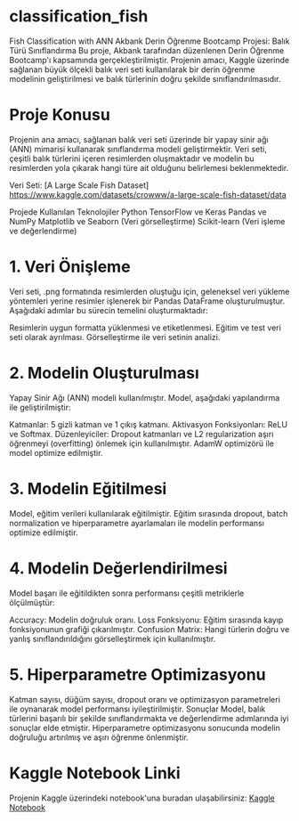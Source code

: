 # classification_fish
Fish Classification with ANN
Akbank Derin Öğrenme Bootcamp Projesi: Balık Türü Sınıflandırma
Bu proje, Akbank tarafından düzenlenen Derin Öğrenme Bootcamp'ı kapsamında gerçekleştirilmiştir. Projenin amacı, Kaggle üzerinde sağlanan büyük ölçekli balık veri seti kullanılarak bir derin öğrenme modelinin geliştirilmesi ve balık türlerinin doğru şekilde sınıflandırılmasıdır.

# Proje Konusu
Projenin ana amacı, sağlanan balık veri seti üzerinde bir yapay sinir ağı (ANN) mimarisi kullanarak sınıflandırma modeli geliştirmektir. Veri seti, çeşitli balık türlerini içeren resimlerden oluşmaktadır ve modelin bu resimlerden yola çıkarak hangi türe ait olduğunu belirlemesi beklenmektedir.

Veri Seti: [A Large Scale Fish Dataset] https://www.kaggle.com/datasets/crowww/a-large-scale-fish-dataset/data

Projede Kullanılan Teknolojiler
Python
TensorFlow ve Keras
Pandas ve NumPy
Matplotlib ve Seaborn (Veri görselleştirme)
Scikit-learn (Veri işleme ve değerlendirme)

# 1. Veri Önişleme
Veri seti, .png formatında resimlerden oluştuğu için, geleneksel veri yükleme yöntemleri yerine resimler işlenerek bir Pandas DataFrame oluşturulmuştur. Aşağıdaki adımlar bu sürecin temelini oluşturmaktadır:

Resimlerin uygun formatta yüklenmesi ve etiketlenmesi.
Eğitim ve test veri seti olarak ayrılması.
Görselleştirme ile veri setinin analizi.
# 2. Modelin Oluşturulması
Yapay Sinir Ağı (ANN) modeli kullanılmıştır. Model, aşağıdaki yapılandırma ile geliştirilmiştir:

Katmanlar: 5 gizli katman ve 1 çıkış katmanı.
Aktivasyon Fonksiyonları: ReLU ve Softmax.
Düzenleyiciler: Dropout katmanları ve L2 regularization aşırı öğrenmeyi (overfitting) önlemek için kullanılmıştır.
AdamW optimizörü ile model optimize edilmiştir.
# 3. Modelin Eğitilmesi
Model, eğitim verileri kullanılarak eğitilmiştir. Eğitim sırasında dropout, batch normalization ve hiperparametre ayarlamaları ile modelin performansı optimize edilmiştir.

# 4. Modelin Değerlendirilmesi
Model başarı ile eğitildikten sonra performansı çeşitli metriklerle ölçülmüştür:

Accuracy: Modelin doğruluk oranı.
Loss Fonksiyonu: Eğitim sırasında kayıp fonksiyonunun grafiği çıkarılmıştır.
Confusion Matrix: Hangi türlerin doğru ve yanlış sınıflandırıldığını görselleştirmek için kullanılmıştır.
# 5. Hiperparametre Optimizasyonu
Katman sayısı, düğüm sayısı, dropout oranı ve optimizasyon parametreleri ile oynanarak model performansı iyileştirilmiştir.
Sonuçlar
Model, balık türlerini başarılı bir şekilde sınıflandırmakta ve değerlendirme adımlarında iyi sonuçlar elde etmiştir. Hiperparametre optimizasyonu sonucunda modelin doğruluğu artırılmış ve aşırı öğrenme önlenmiştir.

# Kaggle Notebook Linki
Projenin Kaggle üzerindeki notebook'una buradan ulaşabilirsiniz: [Kaggle Notebook](https://www.kaggle.com/code/mustafayapar/ann-fishdataset)
